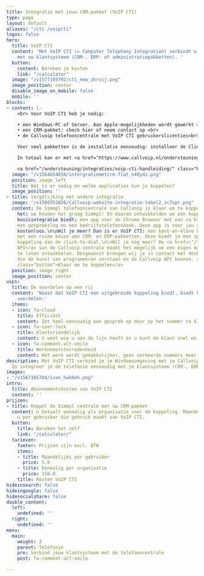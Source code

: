 ```yaml
---
title: Integratie met jouw CRM-pakket (VoIP CTI)
type: page
layout: default
aliases: "/cti /voipcti"
logos: false
hero:
  title: VoIP CTI
  content: 'Met VoIP CTI (= Computer Telephony Integration) verbindt u de Simmpl telefooncentrale
    met uw klantsysteem (CRM-, ERP- of administratiepakketten). '
  button:
    content: Bereken je kosten
    link: "/calculator"
  image: "/v1577105792/cti_new_zkrvij.png"
  image_position: center
  disable_image_on_mobile: false
  mobile: ''
blocks:
- content: |-
    <br> Voor VoIP CTI heb je nodig:

    • een Windows-PC of Server. Aan Apple-mogelijkheden wordt gewerkt <br>
    • een CRM-pakket: check hier of neem contact op <br>
    • de Callvoip telefooncentrale met VoIP CTI gebruikerslicenties<br>

    Voor veel pakketten is de installatie eenvoudig: installeer de Client software per gebruiker en gebruik de CRM Configurator om de koppeling tot stand te brengen.

    In totaal kan er met <a href="https://www.callvoip.nl/ondersteuning/integraties/voip-cti/" target="_blank">meer dan 100 pakketten</a> een koppeling worden gemaakt! Benieuwd of de telefooncentrale gekoppeld kan worden met uw pakket?

    <a href="/ondersteuning/integraties/voip-cti-handleiding/" class="button">Hoe werkt het?</a>
  image: "/v1564654858/intergratiemetcrm-flat_n40ydz.png"
  position: image_left
  title: Wat is er nodig en welke applicaties kun je koppelen?
  image_position: ''
- title: Vergelijking met andere integratie
  image: "/v1566552826/Callvoip-website-integratie-tabel2_zc7opr.png"
  content: De Simmpl telefooncentrale van Callvoip is klaar om te koppelen!\nJe weet
    het: we houden het graag Simmpl! En daarom ontwikkelden we een koppeling die een
    basisintegratie biedt: een app voor de Chrome Browser met een <a href=\"/telefonie/clicktodial/\">Click-to-Dial</a>,
    een gesprekslog en een bedrijfstelefoonboek. Deze app is voor jou als Callvoip-klant
    kostenloos.\n\nWil je meer? Dan is er VoIP CTI: een kant-en-klare koppelingsmogelijkheid
    met een ruime keuze aan CRM- en ERP-pakketten. Deze biedt je een specifiekere
    koppeling dan de click-to-dial.\n\nWil je nóg meer? De <a href=\"/telefonie/realtime-api/\">Realtime
    API</a> van de Callvoip-centrale maakt het mogelijk om een eigen maatwerkkoppeling
    te laten ontwikkelen. Desgewenst brengen wij je in contact met deskundige programmeurs
    die de kunst van programmeren verstaan én de Callvoip API kennen. <a href="/ondersteuning/integraties/cti-overzicht/"
    class="button">Klaar om te koppelen</a>
  position: image_right
  image_position: center
usps:
  title: De voordelen op een rij
  content: 'Naast dat VoIP CTI een uitgebreide koppeling biedt, biedt het ook de volgende
    voordelen:'
  items:
  - icon: fa-cloud
    title: Efficiënt
    content: Zet heel eenvoudig een gesprek op door op het nummer te klikken.
  - icon: fa-user-lock
    title: Klantvriendelijk
    content: U weet wie u aan de lijn heeft en u kunt de klant snel en efficiënt helpen.
  - icon: fa-comment-alt-smile
    title: Werknemerstevredenheid
    content: Het werk wordt gemakkelijker, geen verkeerde nummers meer!
description: Met VoIP CTI verbind je je Windowsomgeving met je Callvoip telefoonsysteem.
  Zo integreer je de telefonie eenvoudig met je klantsysteem (CRM-, ERP- en administratiepakketten).
images:
- "/v1567165784/icon_hwk0eh.png"
intro:
  title: Abonnementskosten van VoIP CTI
  content: ''
prijzen:
- title: Koppel de Simmpl centrale met uw CRM-pakket
  content: U betaalt eenmalig als organisatie voor de koppeling. Maandelijks betaalt
    u per gebruiker die gebruik maakt van VoIP CTI.
  button:
    title: Bereken het zelf
    link: "/calculator/"
  tarieven:
    footer: Prijzen zijn excl. BTW
    items:
    - title: Maandelijks per gebruiker
      price: 5.0
    - title: Eenmalig per organisatie
      price: 150.0
    title: Kosten VoIP CTI
hideinsearch: false
hideingoogle: false
hidesocialshare: false
double_content:
  left:
    undefined: ''
  right:
    undefined: ''
menu:
  main:
    weight: 3
    parent: Telefonie
    pre: Verbind jouw klantsysteem met de telefooncentrale
    post: fa-comment-alt-smile

---
```


